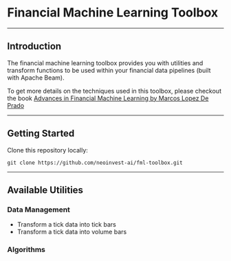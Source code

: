 # Financial Machine Learning Toolbox 
---

## Introduction

The financial machine learning toolbox provides you with utilities and transform functions to be used within your 
financial data pipelines (built with Apache Beam). 

To get more details on the techniques used in this toolbox, please checkout the book [Advances in Financial Machine Learning by Marcos Lopez De Prado](https://www.wiley.com/en-us/Advances+in+Financial+Machine+Learning-p-9781119482109)

---

## Getting Started

Clone this repository locally: 

```
git clone https://github.com/neoinvest-ai/fml-toolbox.git
``` 

---

## Available Utilities

### Data Management

- Transform a tick data into tick bars   
- Transform a tick data into volume bars  

### Algorithms 